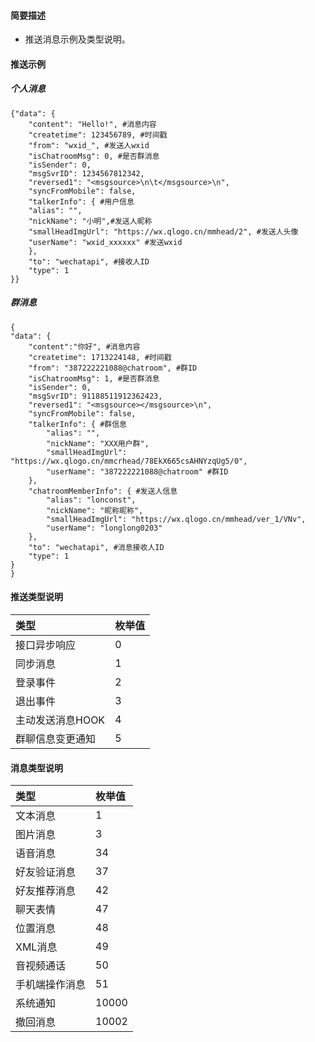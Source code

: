 
#### 简要描述

- 推送消息示例及类型说明。

#### 推送示例
##### 个人消息
```
{"data": {
	"content": "Hello!", #消息内容
	"createtime": 123456789, #时间戳
	"from": "wxid_", #发送人wxid
	"isChatroomMsg": 0, #是否群消息
	"isSender": 0,
	"msgSvrID": 1234567812342,
	"reversed1": "<msgsource>\n\t</msgsource>\n",
	"syncFromMobile": false,
	"talkerInfo": { #用户信息
	"alias": "",
	"nickName": "小明",#发送人昵称
	"smallHeadImgUrl": "https://wx.qlogo.cn/mmhead/2", #发送人头像
	"userName": "wxid_xxxxxx" #发送wxid
	},
	"to": "wechatapi", #接收人ID
	"type": 1
}}
```
##### 群消息
```
{
"data": {	
	"content":"你好", #消息内容
	"createtime": 1713224148, #时间戳
	"from": "387222221088@chatroom", #群ID
	"isChatroomMsg": 1, #是否群消息
	"isSender": 0,
	"msgSvrID": 91188511912362423,
	"reversed1": "<msgsource></msgsource>\n",
	"syncFromMobile": false,
	"talkerInfo": { #群信息
		"alias": "",
		"nickName": "XXX用户群",
		"smallHeadImgUrl": "https://wx.qlogo.cn/mmcrhead/78EkX665csAHNYzqUg5/0",
		"userName": "387222221088@chatroom" #群ID
	},	
	"chatroomMemberInfo": { #发送人信息
		"alias": "lonconst",
		"nickName": "昵称昵称",
		"smallHeadImgUrl": "https://wx.qlogo.cn/mmhead/ver_1/VNv",
		"userName": "longlong0203"
	},
	"to": "wechatapi", #消息接收人ID
	"type": 1
}
}
```

#### 推送类型说明 

| 类型         | 枚举值 |   
|:-----------|:----|   
| 接口异步响应     | 0   |   
| 同步消息       | 1   |   
| 登录事件       | 2   |   
| 退出事件       | 3   |   
| 主动发送消息HOOK | 4   |   
| 群聊信息变更通知   | 5   |   

#### 消息类型说明 

| 类型      | 枚举值   |   
|:--------|:------|   
| 文本消息    | 1     |   
| 图片消息    | 3     |   
| 语音消息    | 34    |   
| 好友验证消息  | 37    |   
| 好友推荐消息  | 42    |   
| 聊天表情    | 47    |   
| 位置消息    | 48    |   
| XML消息   | 49    |   
| 音视频通话   | 50    |   
| 手机端操作消息 | 51    |   
| 系统通知    | 10000 |   
| 撤回消息    | 10002 |   







